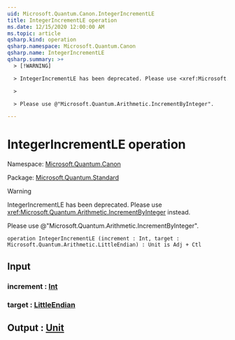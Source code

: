 ```yaml
---
uid: Microsoft.Quantum.Canon.IntegerIncrementLE
title: IntegerIncrementLE operation
ms.date: 12/15/2020 12:00:00 AM
ms.topic: article
qsharp.kind: operation
qsharp.namespace: Microsoft.Quantum.Canon
qsharp.name: IntegerIncrementLE
qsharp.summary: >+
  > [!WARNING]

  > IntegerIncrementLE has been deprecated. Please use <xref:Microsoft.Quantum.Arithmetic.IncrementByInteger> instead.

  >

  > Please use @"Microsoft.Quantum.Arithmetic.IncrementByInteger".

---
```


# IntegerIncrementLE operation

Namespace: [Microsoft.Quantum.Canon](xref:Microsoft.Quantum.Canon)

Package: [Microsoft.Quantum.Standard](https://nuget.org/packages/Microsoft.Quantum.Standard)


> [!WARNING]
> IntegerIncrementLE has been deprecated. Please use <xref:Microsoft.Quantum.Arithmetic.IncrementByInteger> instead.
>
> Please use @"Microsoft.Quantum.Arithmetic.IncrementByInteger".



```qsharp
operation IntegerIncrementLE (increment : Int, target : Microsoft.Quantum.Arithmetic.LittleEndian) : Unit is Adj + Ctl
```


## Input

### increment : [Int](xref:microsoft.quantum.lang-ref.int)




### target : [LittleEndian](xref:Microsoft.Quantum.Arithmetic.LittleEndian)





## Output : [Unit](xref:microsoft.quantum.lang-ref.unit)

